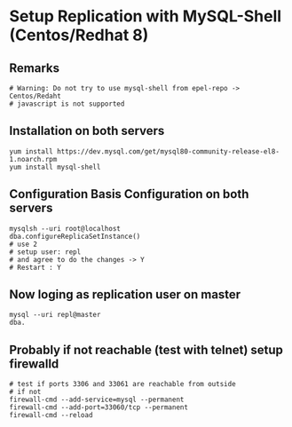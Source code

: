 # Setup Replication with MySQL-Shell (Centos/Redhat 8) 

## Remarks 

```
# Warning: Do not try to use mysql-shell from epel-repo -> Centos/Redaht 
# javascript is not supported 
```

## Installation on both servers 

```
yum install https://dev.mysql.com/get/mysql80-community-release-el8-1.noarch.rpm
yum install mysql-shell 
```

## Configuration Basis Configuration on both servers 

```
mysqlsh --uri root@localhost 
dba.configureReplicaSetInstance()
# use 2 
# setup user: repl 
# and agree to do the changes -> Y
# Restart : Y 
```

## Now loging as replication user on master 

```
mysql --uri repl@master 
dba.

```

## Probably if not reachable (test with telnet) setup firewalld

```
# test if ports 3306 and 33061 are reachable from outside 
# if not 
firewall-cmd --add-service=mysql --permanent
firewall-cmd --add-port=33060/tcp --permanent
firewall-cmd --reload
```
